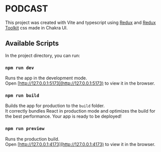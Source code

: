# PODCAST

This project was created with Vite and typescript using [Redux](https://redux.js.org/) and [Redux Toolkit](https://redux-toolkit.js.org/) css made in Chakra UI.

## Available Scripts

In the project directory, you can run:

### `npm run dev`

Runs the app in the development mode.\
Open [http://127.0.0.1:5173](http://127.0.0.1:5173) to view it in the browser.

### `npm run build`

Builds the app for production to the `build` folder.\
It correctly bundles React in production mode and optimizes the build for the best performance.
Your app is ready to be deployed!

### `npm run preview`

Runs the production build.\
Open [http://127.0.0.1:4173](http://127.0.0.1:4173) to view it in the browser.
